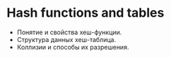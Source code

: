 # Hash functions and tables

- Понятие и свойства хеш-функции.
- Структура данных хеш-таблица. 
- Коллизии и способы их разрешения.
